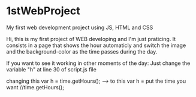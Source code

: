 # 1stWebProject
My first web development project using JS, HTML and CSS

Hi, this is my first project of WEB developing and I'm just praticing.
It consists in a page that shows the hour automaticly and switch the image and the background-color as the time passes during the day.

If you want to see it working in other moments of the day:
Just change the variable "h" at line 30 of script.js file

changing this  var h = time.getHours();  --> to this  var h = put the time you want //time.getHours();
